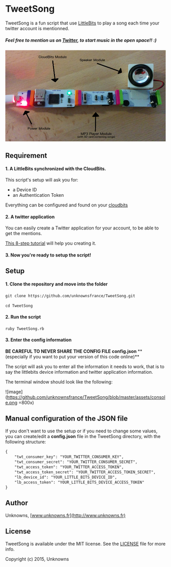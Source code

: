 # TweetSong

TweetSong is a fun script that use [LittleBits](http://littlebits.cc) to play a song each time your twitter account is mentionned. 

##### **Feel free to mention us on [Twitter](https://twitter.com/intent/tweet?text=@unknownsfrance%20), to start music in the open space!! :)**

![image](https://github.com/unknownsfrance/TweetSong/blob/master/assets/tweetsong.jpg)


## Requirement 

#### 1. A LittleBits synchronized with the CloudBits. 

This script's setup will ask you for:

* a Device ID
* an Authentication Token

Everything can be configured and found on your [cloudbits](http://control.littlebitscloud.cc/)


#### 2. A twitter application 

You can easily create a Twitter application for your account, to be able to get the mentions.

[This 8-step tutorial](http://iag.me/socialmedia/how-to-create-a-twitter-app-in-8-easy-steps/) will help you creating it.


#### 3. Now you're ready to setup the script! 


## Setup 

#### 1. Clone the repository and move into the folder 

`git clone https://github.com/unknownsfrance/TweetSong.git`

`cd TweetSong`

#### 2. Run the script 

`ruby TweetSong.rb`

#### 3. Enter the config information 

**BE CAREFUL TO NEVER SHARE THE CONFIG FILE config.json**
** (especially if you want to put your version of this code online)**

The script will ask you to enter all the information it needs to work, that is to say the littlebits device information and twitter application information.


The terminal window should look like the following:

![image](https://github.com/unknownsfrance/TweetSong/blob/master/assets/console.png =800x)



## Manual configuration of the JSON file


If you don't want to use the setup or if you need to change some values, you can create/edit a **config.json** file in the TweetSong directory, with the following structure: 


	{
		"twt_consumer_key": "YOUR_TWITTER_CONSUMER_KEY",
		"twt_consumer_secret": "YOUR_TWITTER_CONSUMER_SECRET",
		"twt_access_token": "YOUR_TWITTER_ACCESS_TOKEN",
		"twt_access_token_secret": "YOUR_TWITTER_ACCESS_TOKEN_SECRET",
		"lb_device_id": "YOUR_LITTLE_BITS_DEVICE_ID",
		"lb_access_token": "YOUR_LITTLE_BITS_DEVICE_ACCESS_TOKEN"
	}
	

## Author

Unknowns, [www.unknowns.fr](http://www.unknowns.fr)


## License

TweetSong is available under the MIT license. See the [LICENSE](https://github.com/unknownsfrance/TweetSong/blob/master/LICENSE) file for more info.

Copyright (c) 2015, Unknowns
